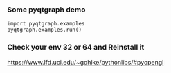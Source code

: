 

### Some pyqtgraph demo
```
import pyqtgraph.examples
pyqtgraph.examples.run()
```

### Check your env 32 or 64 and Reinstall it
https://www.lfd.uci.edu/~gohlke/pythonlibs/#pyopengl


